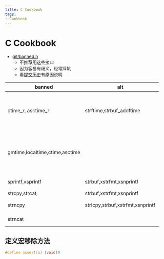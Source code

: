 ```yaml
---
title: C Cookbook
tags:
- Cookbook
---
```


# C Cookbook

- [git/banned.h](https://github.com/git/git/blob/master/banned.h)
  - 不推荐用这些接口
  - 因为容易有歧义，经常踩坑
  - 看[提交历史](https://github.com/git/git/commits/master/banned.h)有原因说明

| banned                         | alt                              | reason                                             |
| ------------------------------ | -------------------------------- | -------------------------------------------------- |
| ctime_r, asctime_r             | strftime,strbuf_addftime         | reentrant, but no check the buffer is long enough  |
| gmtime,localtime,ctime,asctime |                                  | return pointers to shared storage, not thread-safe |
| sprintf,vsprintf               | strbuf,xstrfmt,xsnprintf         | buffer overflow                                    |
| strcpy,strcat,                 | strbuf,xstrfmt,xsnprintf         | 越界                                               |
| strncpy                        | strlcpy,strbuf,xstrfmt,xsnprintf | NUL terminator                                     |
| strncat                        |                                  | quadratic behavior                                 |

## 定义宏移除方法

```c
#define	assert(x) (void)0
```
